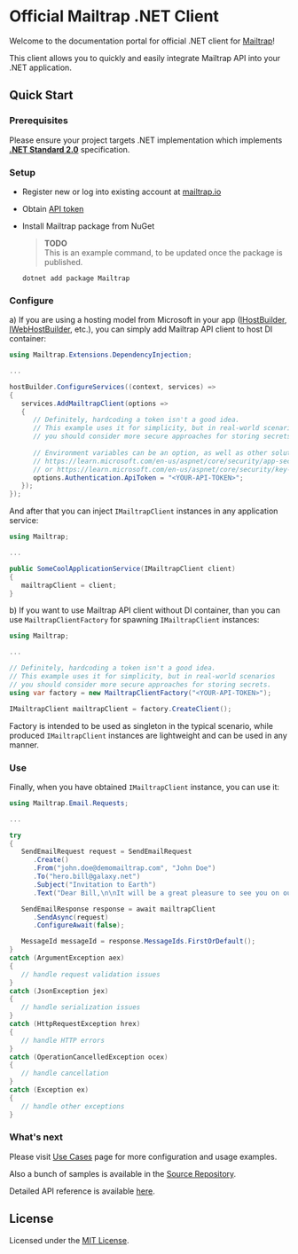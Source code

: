 # Official Mailtrap .NET Client

Welcome to the documentation portal for official .NET client for [Mailtrap](https://mailtrap.io/)!

This client allows you to quickly and easily integrate Mailtrap API into your .NET application.


## Quick Start

### Prerequisites
Please ensure your project targets .NET implementation which implements [**.NET Standard 2.0**](https://dotnet.microsoft.com/en-us/platform/dotnet-standard#versions) specification.

### Setup
- Register new or log into existing account at [mailtrap.io](https://mailtrap.io/register/signup?ref=maitrap-dotnet)

- Obtain [API token](https://mailtrap.io/api-tokens)

- Install Mailtrap package from NuGet  
   > **TODO**  
   > This is an example command, to be updated once the package is published.  
   ```console
   dotnet add package Mailtrap
   ```

### Configure
a) If you are using a hosting model from Microsoft in your app ([IHostBuilder](https://learn.microsoft.com/en-us/dotnet/api/microsoft.extensions.hosting.ihostbuilder), [IWebHostBuilder](https://learn.microsoft.com/en-us/dotnet/api/microsoft.aspnetcore.hosting.iwebhostbuilder), etc.), you can simply add Mailtrap API client to host DI container:
   ```csharp
   using Mailtrap.Extensions.DependencyInjection;
   
   ...
   
   hostBuilder.ConfigureServices((context, services) =>
   {
      services.AddMailtrapClient(options =>
      {
         // Definitely, hardcoding a token isn't a good idea.
         // This example uses it for simplicity, but in real-world scenarios
         // you should consider more secure approaches for storing secrets.
         
         // Environment variables can be an option, as well as other solutions:
         // https://learn.microsoft.com/en-us/aspnet/core/security/app-secrets
         // or https://learn.microsoft.com/en-us/aspnet/core/security/key-vault-configuration
         options.Authentication.ApiToken = "<YOUR-API-TOKEN>";
      });
   });   
   ```
   And after that you can inject `IMailtrapClient` instances in any application service:
   ```csharp
   using Mailtrap;
   
   ...

   public SomeCoolApplicationService(IMailtrapClient client)
   {
      mailtrapClient = client;
   }
   ```

   b) If you want to use Mailtrap API client without DI container, than you can use `MailtrapClientFactory` for spawning `IMailtrapClient` instances:
   ```csharp
   using Mailtrap;

   ...

   // Definitely, hardcoding a token isn't a good idea.
   // This example uses it for simplicity, but in real-world scenarios
   // you should consider more secure approaches for storing secrets.
   using var factory = new MailtrapClientFactory("<YOUR-API-TOKEN>");

   IMailtrapClient mailtrapClient = factory.CreateClient();
   ```

   Factory is intended to be used as singleton in the typical scenario, while produced `IMailtrapClient` instances are lightweight and can be used in any manner.  


### Use
Finally, when you have obtained `IMailtrapClient` instance, you can use it:
   ```csharp
   using Mailtrap.Email.Requests;

   ...

   try 
   {
      SendEmailRequest request = SendEmailRequest
         .Create()
         .From("john.doe@demomailtrap.com", "John Doe")
         .To("hero.bill@galaxy.net")
         .Subject("Invitation to Earth")
         .Text("Dear Bill,\n\nIt will be a great pleasure to see you on our blue planet next weekend.\n\nBest regards, John.");

      SendEmailResponse response = await mailtrapClient
         .SendAsync(request)
         .ConfigureAwait(false);

      MessageId messageId = response.MessageIds.FirstOrDefault();
   }
   catch (ArgumentException aex)
   {
      // handle request validation issues
   }
   catch (JsonException jex)
   {
      // handle serialization issues
   }
   catch (HttpRequestException hrex)
   {
      // handle HTTP errors
   }
   catch (OperationCancelledException ocex)
   {
      // handle cancellation
   }
   catch (Exception ex)
   {
      // handle other exceptions
   }   
   ```

### What's next
Please visit [Use Cases](use-cases/configure.md) page for more configuration and usage examples.  

Also a bunch of samples is available in the [Source Repository](https://github.com/railsware/mailtrap-dotnet/tree/main/src/samples).  

Detailed API reference is available [here](api/Mailtrap.html).


<!-- ## Contributing
We believe in the power of OSS and welcome contribution to the library.  
Please refer to [Contributing Guide](https://github.com/railsware/mailtrap-dotnet/tree/main?tab=contrib-ov-file#readme) for details. -->


## License
Licensed under the [MIT License](https://github.com/railsware/mailtrap-dotnet/tree/main?tab=MIT-1-ov-file#readme).